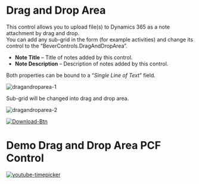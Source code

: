 # Drag and Drop Area

This control allows you to upload file(s) to Dynamics 365 as a note attachment by drag and drop.\
You can add any sub-grid in the form (for example activities) and change its control to the “BeverControls.DragAndDropArea”.

  - **Note Title** – Title of notes added by this control.
  - **Note Description** – Description of notes added by this control.

Both properties can be bound to a “_Single Line of Text_” field.

![dragandroparea-1](https://user-images.githubusercontent.com/60586462/197762273-faca75c7-c6f8-427f-96c6-10e59ce1843b.png)

Sub-grid will be changed into drag and drop area.

![dragandroparea-2](https://user-images.githubusercontent.com/60586462/197762283-234b974f-5cf0-4289-91e0-72a263c5470f.png)

<span type="ignore">

[![Download-Btn](https://user-images.githubusercontent.com/90428984/196970215-5355b724-6ebc-4457-995b-d3f4ebb450cf.png)](https://marketplace.bevercrm.com/pcf-controls/DragAndDropArea)

# Demo Drag and Drop Area PCF Control

[![youtube-timepicker](https://user-images.githubusercontent.com/90428984/196426042-fcf152d3-b6e4-4ebc-92df-d93d122762f5.png)](https://www.youtube.com/watch?v=GaZnOhW99xQ)

</span>
